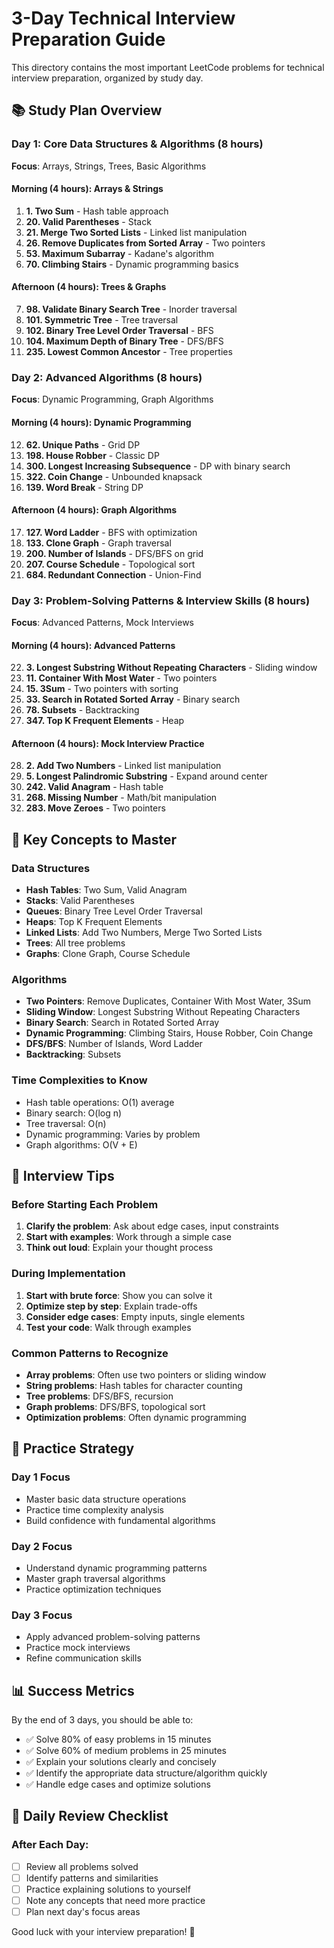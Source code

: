 # 3-Day Technical Interview Preparation Guide

This directory contains the most important LeetCode problems for technical interview preparation, organized by study day.

## 📚 Study Plan Overview

### Day 1: Core Data Structures & Algorithms (8 hours)
**Focus**: Arrays, Strings, Trees, Basic Algorithms

#### Morning (4 hours): Arrays & Strings
1. **1. Two Sum** - Hash table approach
2. **20. Valid Parentheses** - Stack
3. **21. Merge Two Sorted Lists** - Linked list manipulation
4. **26. Remove Duplicates from Sorted Array** - Two pointers
5. **53. Maximum Subarray** - Kadane's algorithm
6. **70. Climbing Stairs** - Dynamic programming basics

#### Afternoon (4 hours): Trees & Graphs
7. **98. Validate Binary Search Tree** - Inorder traversal
8. **101. Symmetric Tree** - Tree traversal
9. **102. Binary Tree Level Order Traversal** - BFS
10. **104. Maximum Depth of Binary Tree** - DFS/BFS
11. **235. Lowest Common Ancestor** - Tree properties

### Day 2: Advanced Algorithms (8 hours)
**Focus**: Dynamic Programming, Graph Algorithms

#### Morning (4 hours): Dynamic Programming
12. **62. Unique Paths** - Grid DP
13. **198. House Robber** - Classic DP
14. **300. Longest Increasing Subsequence** - DP with binary search
15. **322. Coin Change** - Unbounded knapsack
16. **139. Word Break** - String DP

#### Afternoon (4 hours): Graph Algorithms
17. **127. Word Ladder** - BFS with optimization
18. **133. Clone Graph** - Graph traversal
19. **200. Number of Islands** - DFS/BFS on grid
20. **207. Course Schedule** - Topological sort
21. **684. Redundant Connection** - Union-Find

### Day 3: Problem-Solving Patterns & Interview Skills (8 hours)
**Focus**: Advanced Patterns, Mock Interviews

#### Morning (4 hours): Advanced Patterns
22. **3. Longest Substring Without Repeating Characters** - Sliding window
23. **11. Container With Most Water** - Two pointers
24. **15. 3Sum** - Two pointers with sorting
25. **33. Search in Rotated Sorted Array** - Binary search
26. **78. Subsets** - Backtracking
27. **347. Top K Frequent Elements** - Heap

#### Afternoon (4 hours): Mock Interview Practice
28. **2. Add Two Numbers** - Linked list manipulation
29. **5. Longest Palindromic Substring** - Expand around center
30. **242. Valid Anagram** - Hash table
31. **268. Missing Number** - Math/bit manipulation
32. **283. Move Zeroes** - Two pointers

## 🎯 Key Concepts to Master

### Data Structures
- **Hash Tables**: Two Sum, Valid Anagram
- **Stacks**: Valid Parentheses
- **Queues**: Binary Tree Level Order Traversal
- **Heaps**: Top K Frequent Elements
- **Linked Lists**: Add Two Numbers, Merge Two Sorted Lists
- **Trees**: All tree problems
- **Graphs**: Clone Graph, Course Schedule

### Algorithms
- **Two Pointers**: Remove Duplicates, Container With Most Water, 3Sum
- **Sliding Window**: Longest Substring Without Repeating Characters
- **Binary Search**: Search in Rotated Sorted Array
- **Dynamic Programming**: Climbing Stairs, House Robber, Coin Change
- **DFS/BFS**: Number of Islands, Word Ladder
- **Backtracking**: Subsets

### Time Complexities to Know
- Hash table operations: O(1) average
- Binary search: O(log n)
- Tree traversal: O(n)
- Dynamic programming: Varies by problem
- Graph algorithms: O(V + E)

## 📝 Interview Tips

### Before Starting Each Problem
1. **Clarify the problem**: Ask about edge cases, input constraints
2. **Start with examples**: Work through a simple case
3. **Think out loud**: Explain your thought process

### During Implementation
1. **Start with brute force**: Show you can solve it
2. **Optimize step by step**: Explain trade-offs
3. **Consider edge cases**: Empty inputs, single elements
4. **Test your code**: Walk through examples

### Common Patterns to Recognize
- **Array problems**: Often use two pointers or sliding window
- **String problems**: Hash tables for character counting
- **Tree problems**: DFS/BFS, recursion
- **Graph problems**: DFS/BFS, topological sort
- **Optimization problems**: Often dynamic programming

## 🚀 Practice Strategy

### Day 1 Focus
- Master basic data structure operations
- Practice time complexity analysis
- Build confidence with fundamental algorithms

### Day 2 Focus
- Understand dynamic programming patterns
- Master graph traversal algorithms
- Practice optimization techniques

### Day 3 Focus
- Apply advanced problem-solving patterns
- Practice mock interviews
- Refine communication skills

## 📊 Success Metrics

By the end of 3 days, you should be able to:
- ✅ Solve 80% of easy problems in 15 minutes
- ✅ Solve 60% of medium problems in 25 minutes
- ✅ Explain your solutions clearly and concisely
- ✅ Identify the appropriate data structure/algorithm quickly
- ✅ Handle edge cases and optimize solutions

## 🔄 Daily Review Checklist

### After Each Day:
- [ ] Review all problems solved
- [ ] Identify patterns and similarities
- [ ] Practice explaining solutions to yourself
- [ ] Note any concepts that need more practice
- [ ] Plan next day's focus areas

Good luck with your interview preparation! 🎉 